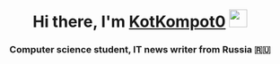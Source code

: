 <h1 align="center">Hi there, I'm <a href="https://github.com/KotKompot0" target="_blank">KotKompot0</a> 
<img src="https://github.com/blackcater/blackcater/raw/main/images/Hi.gif" height="32"/></h1>
<h3 align="center">Computer science student, IT news writer from Russia 🇷🇺</h3>
